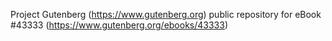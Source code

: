 Project Gutenberg (https://www.gutenberg.org) public repository for eBook #43333 (https://www.gutenberg.org/ebooks/43333)
